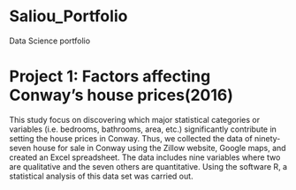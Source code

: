 # Saliou_Portfolio
Data Science portfolio

# Project 1: Factors affecting Conway’s house prices(2016)
This study focus on discovering which major statistical categories or variables (i.e.
bedrooms, bathrooms, area, etc.) significantly contribute in setting the house prices in
Conway. Thus, we collected the data of ninety-seven house for sale in Conway using the
Zillow website, Google maps, and created an Excel spreadsheet. The data includes nine
variables where two are qualitative and the seven others are quantitative. Using the software
R, a statistical analysis of this data set was carried out.
